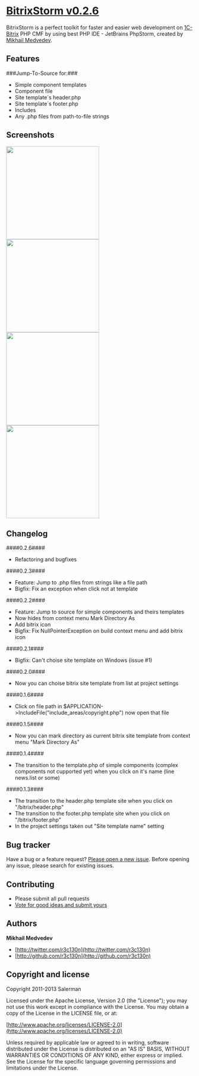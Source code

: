 # [BitrixStorm v0.2.6](http://salerman.github.io/phpstorm)

BitrixStorm is a perfect toolkit for faster and easier web development on <a href="www.1c-bitrix.ru">1C-Bitrix</a> PHP CMF by using best PHP IDE - JetBrains PhpStorm, created by [Mikhail Medvedev](http://twitter.com/r3c130n).

## Features

###Jump-To-Source for:###

* Simple component templates
* Component file
* Site template`s header.php
* Site template`s footer.php
* Includes
* Any .php files from path-to-file strings

## Screenshots

<img src="http://plugins.jetbrains.com/files/7228/screenshot_14181.png" width="250px"><br>
<img src="http://plugins.jetbrains.com/files/7228/screenshot_14184.png" width="250px"><br>
<img src="http://plugins.jetbrains.com/files/7228/screenshot_14183.png" width="250px"><br>
<img src="http://plugins.jetbrains.com/files/7228/screenshot_14182.png" width="250px">

## Changelog


####0.2.6####
* Refactoring and bugfixes

####0.2.3####

* Feature: Jump to .php files from strings like a file path
* Bigfix: Fix an exception when click not at template

####0.2.2####

* Feature: Jump to source for simple components and theirs templates
* Now hides from context menu Mark Directory As
* Add bitrix icon
* Bigfix: Fix NullPointerException on build context menu and add bitrix icon

####0.2.1####

* Bigfix: Can't choise site template on Windows (issue #1)

####0.2.0####

* Now you can choise bitrix site template from list at project settings

####0.1.6####

* Click on file path in $APPLICATION->IncludeFile("include_areas/copyright.php") now open that file

####0.1.5####

* Now you can mark directory as current bitrix site template from context menu "Mark Directory As"

####0.1.4####

* The transition to the template.php of simple components (complex components not cupported yet) when you click on it's name (line news.list or some)

####0.1.3####

* The transition to the header.php template site when you click on "/bitrix/header.php"
* The transition to the footer.php template site when you click on "/bitrix/footer.php"
* In the project settings taken out "Site template name" setting
 

## Bug tracker

Have a bug or a feature request? [Please open a new issue](https://github.com/salerman/bitrixstorm/issues). Before opening any issue, please search for existing issues.


## Contributing

* Please submit all pull requests
* [Vote for good ideas and submit yours](http://salerman.userecho.com/list/19814-bitrixstorm-jetbrains-phpstorm-plugin/?category=0)


## Authors

**Mikhail Medvedev**

+ [http://twitter.com/r3c130n](http://twitter.com/r3c130n)
+ [http://github.com/r3c130n](http://github.com/r3c130n)


## Copyright and license

Copyright 2011-2013 Salerman

Licensed under the Apache License, Version 2.0 (the "License");
you may not use this work except in compliance with the License.
You may obtain a copy of the License in the LICENSE file, or at:

  [http://www.apache.org/licenses/LICENSE-2.0](http://www.apache.org/licenses/LICENSE-2.0)

Unless required by applicable law or agreed to in writing, software
distributed under the License is distributed on an "AS IS" BASIS,
WITHOUT WARRANTIES OR CONDITIONS OF ANY KIND, either express or implied.
See the License for the specific language governing permissions and
limitations under the License.